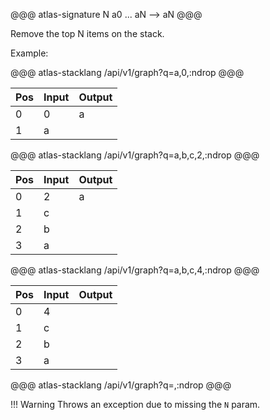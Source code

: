 @@@ atlas-signature
N
a0
...
aN
-->
aN
@@@

Remove the top N items on the stack.

Example:

@@@ atlas-stacklang
/api/v1/graph?q=a,0,:ndrop
@@@

<table><thead><th>Pos</th><th>Input</th><th>Output</th></thead><tbody><tr>
<td>0</td>
<td>0</td>
<td>a</td>
</tr><tr>
<td>1</td>
<td>a</td>
<td></td>
</tr></tbody></table>

@@@ atlas-stacklang
/api/v1/graph?q=a,b,c,2,:ndrop
@@@

<table><thead><th>Pos</th><th>Input</th><th>Output</th></thead><tbody><tr>
<td>0</td>
<td>2</td>
<td>a</td>
</tr><tr>
<td>1</td>
<td>c</td>
<td></td>
</tr><tr>
<td>2</td>
<td>b</td>
<td></td>
</tr><tr>
<td>3</td>
<td>a</td>
<td></td>
</tr></tbody></table>

@@@ atlas-stacklang
/api/v1/graph?q=a,b,c,4,:ndrop
@@@

<table><thead><th>Pos</th><th>Input</th><th>Output</th></thead><tbody><tr>
<td>0</td>
<td>4</td>
<td></td>
</tr><tr>
<td>1</td>
<td>c</td>
<td></td>
</tr><tr>
<td>2</td>
<td>b</td>
<td></td>
</tr><tr>
<td>3</td>
<td>a</td>
<td></td>
</tr></tbody></table>

@@@ atlas-stacklang
/api/v1/graph?q=,:ndrop
@@@

!!! Warning
    Throws an exception due to missing the `N` param.
